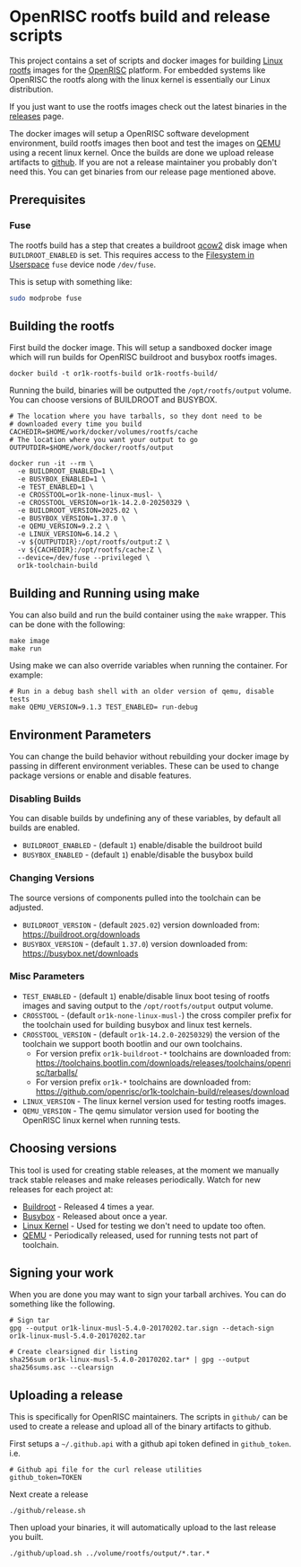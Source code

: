 # OpenRISC rootfs build and release scripts

This project contains a set of scripts and docker images for building [Linux](https://www.kernel.org)
[rootfs](https://refspecs.linuxfoundation.org/FHS_3.0/fhs/ch03.html)
images for the [OpenRISC](https://openrisc.io) platform.  For embedded systems
like OpenRISC the rootfs along with the linux kernel is essentially our Linux distribution.

If you just want to use the rootfs images check out the latest binaries in the [releases](releases)
page.

The docker images will setup a OpenRISC software development environment, build
rootfs images then boot and test the images on [QEMU](https://www.qemu.org)
using a recent linux kernel.  Once the builds are done we upload release
artifacts to [github](releases).  If you are not a release maintainer you
probably don't need this.  You can get binaries from our release page mentioned
above.

## Prerequisites

### Fuse

The rootfs build has a step that creates a buildroot [qcow2](https://en.wikipedia.org/wiki/Qcow) disk image when `BUILDROOT_ENABLED` is set.
This requires access to the [Filesystem in Userspace](https://en.wikipedia.org/wiki/Filesystem_in_Userspace) `fuse` device node `/dev/fuse`.

This is setup with something like:

```bash
sudo modprobe fuse
```

## Building the rootfs

First build the docker image.  This will setup a sandboxed docker image which
will run builds for OpenRISC buildroot and busybox rootfs images.

```
docker build -t or1k-rootfs-build or1k-rootfs-build/
```

Running the build, binaries will be outputted the `/opt/rootfs/output` volume.  You
can choose versions of BUILDROOT and BUSYBOX.

```
# The location where you have tarballs, so they dont need to be
# downloaded every time you build
CACHEDIR=$HOME/work/docker/volumes/rootfs/cache
# The location where you want your output to go
OUTPUTDIR=$HOME/work/docker/rootfs/output

docker run -it --rm \
  -e BUILDROOT_ENABLED=1 \
  -e BUSYBOX_ENABLED=1 \
  -e TEST_ENABLED=1 \
  -e CROSSTOOL=or1k-none-linux-musl- \
  -e CROSSTOOL_VERSION=or1k-14.2.0-20250329 \
  -e BUILDROOT_VERSION=2025.02 \
  -e BUSYBOX_VERSION=1.37.0 \
  -e QEMU_VERSION=9.2.2 \
  -e LINUX_VERSION=6.14.2 \
  -v ${OUTPUTDIR}:/opt/rootfs/output:Z \
  -v ${CACHEDIR}:/opt/rootfs/cache:Z \
  --device=/dev/fuse --privileged \
  or1k-toolchain-build
```

## Building and Running using make

You can also build and run the build container using the `make` wrapper.  This
can be done with the following:

```
make image
make run
```

Using make we can also override variables when running the container. For example:

```
# Run in a debug bash shell with an older version of qemu, disable tests
make QEMU_VERSION=9.1.3 TEST_ENABLED= run-debug
```

## Environment Parameters

You can change the build behavior without rebuilding your docker image by
passing in different environment veriables.  These can be used to change
package versions or enable and disable features.

### Disabling Builds

You can disable builds by undefining any of these variables, by default all
builds are enabled.
 - `BUILDROOT_ENABLED` - (default `1`) enable/disable the buildroot build
 - `BUSYBOX_ENABLED` - (default `1`) enable/disable the busybox build

### Changing Versions

The source versions of components pulled into the toolchain can be adjusted.

 - `BUILDROOT_VERSION` - (default `2025.02`) version downloaded from: https://buildroot.org/downloads
 - `BUSYBOX_VERSION` - (default `1.37.0`) version downloaded from: https://busybox.net/downloads

### Misc Parameters

 - `TEST_ENABLED` - (default `1`) enable/disable linux boot tesing of rootfs images
   and saving output to the `/opt/rootfs/output` output volume.
 - `CROSSTOOL` - (default `or1k-none-linux-musl-`) the cross compiler prefix for the
   toolchain used for building busybox and linux test kernels.
 - `CROSSTOOL_VERSION` - (default `or1k-14.2.0-20250329`) the version of the toolchain
   we support booth bootlin and our own toolchains.
    - For version prefix `or1k-buildroot-*` toolchains are downloaded from: https://toolchains.bootlin.com/downloads/releases/toolchains/openrisc/tarballs/
    - For version prefix `or1k-*` toolchains are downloaded from: https://github.com/openrisc/or1k-toolchain-build/releases/download
 - `LINUX_VERSION` - The linux kernel version used for testing rootfs images.
 - `QEMU_VERSION` - The qemu simulator version used for booting the OpenRISC linux kernel when running tests.

## Choosing versions

This tool is used for creating stable releases, at the moment we manually track stable
releases and make releases periodically.  Watch for new releases for each project at:

 * [Buildroot](https://buildroot.org/download.html) - Released 4 times a year.
 * [Busybox](https://busybox.net/) - Released about once a year.
 * [Linux Kernel](https://kernel.org) - Used for testing we don't need to update too often.
 * [QEMU](https://www.qemu.org) - Periodically released, used for running tests not part of toolchain.

## Signing your work

When you are done you may want to sign your tarball archives. You can do
something like the following.

```
# Sign tar
gpg --output or1k-linux-musl-5.4.0-20170202.tar.sign --detach-sign or1k-linux-musl-5.4.0-20170202.tar

# Create clearsigned dir listing
sha256sum or1k-linux-musl-5.4.0-20170202.tar* | gpg --output sha256sums.asc --clearsign
```

## Uploading a release

This is specifically for OpenRISC maintainers.  The scripts in `github/` can
be used to create a release and upload all of the binary artifacts to github.

First setups a `~/.github.api` with a github api token defined in
`github_token`. i.e.

```
# Github api file for the curl release utilities
github_token=TOKEN
```

Next create a release

```
./github/release.sh
```

Then upload your binaries, it will automatically upload to the last release
you built.

```
./github/upload.sh ../volume/rootfs/output/*.tar.*
```
